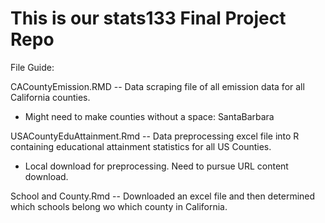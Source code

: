 # This is our stats133 Final Project Repo

File Guide:


CACountyEmission.RMD -- Data scraping file of all emission data for all California counties.
  * Might need to make counties without a space: SantaBarbara
  
USACountyEduAttainment.Rmd -- Data preprocessing excel file into R containing educational attainment statistics for all US Counties.
 * Local download for preprocessing. Need to pursue URL content download.
 
 School and County.Rmd -- Downloaded an excel file and then determined which schools belong wo which county in California. 
